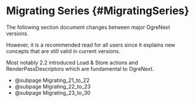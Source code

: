# Migrating Series {#MigratingSeries}

The following section document changes between major OgreNext versions.

However, it is a recommended read for all users since it explains new concepts that are still valid in current versions.

Most notably 2.2 introduced Load & Store actions and RenderPassDescriptors which are fundamental to OgreNext.

- @subpage Migrating_21_to_22
- @subpage Migrating_22_to_23
- @subpage Migrating_23_to_30
